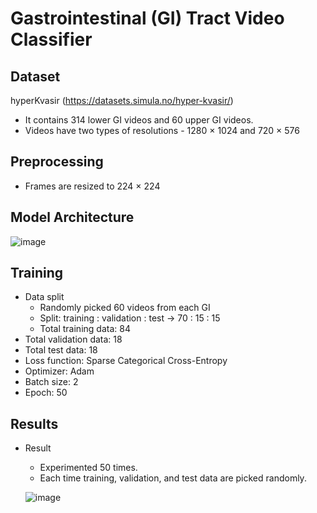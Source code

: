 # Gastrointestinal (GI) Tract Video Classifier
## Dataset
hyperKvasir (https://datasets.simula.no/hyper-kvasir/) <br>
* It contains 314 lower GI videos and 60 upper GI videos. <be>
* Videos have two types of resolutions - 1280 × 1024 and 720 × 576 <be>

## Preprocessing
* Frames are resized to 224 × 224 <be>

## Model Architecture
![image](https://github.com/mrinal054/gastrointestinal-video-classifier/assets/44781227/c4598acf-a6f6-4cea-a70d-9dcf90dcbb0f)


## Training
- Data split <br>
    - Randomly picked 60 videos from each GI <br>
    - Split: training : validation : test -> 70 : 15 : 15 <br>
    - Total training data: 84 <br>
- Total validation data: 18 <br>
- Total test data: 18 <br>
- Loss function: Sparse Categorical Cross-Entropy <br>
- Optimizer: Adam <br>
- Batch size: 2 <br>
- Epoch: 50 <br>

## Results
- Result
    - Experimented 50 times. 
    - Each time training, validation, and test data are picked randomly.
 
  ![image](https://github.com/mrinal054/gastrointestinal-video-classifier/assets/44781227/f728899b-5815-4406-a73f-bc86615f5a24)








